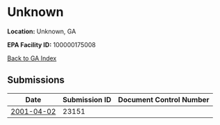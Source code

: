 # Unknown

**Location:** Unknown, GA

**EPA Facility ID:** 100000175008

[Back to GA Index](../../index.md)

## Submissions

| Date | Submission ID | Document Control Number |
|------|--------------|-------------------------|
| [2001-04-02](submissions/23151.md) | 23151 |  |
